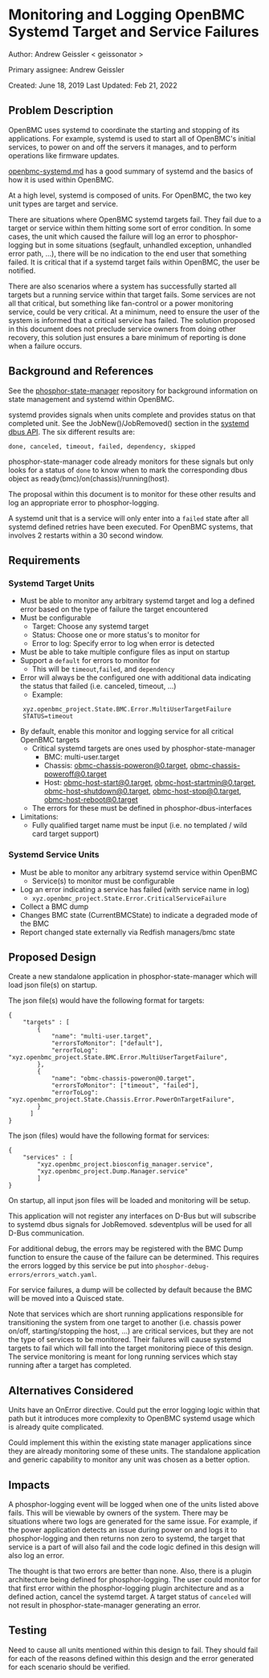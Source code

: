 # Monitoring and Logging OpenBMC Systemd Target and Service Failures

Author: Andrew Geissler
  < geissonator >

  Primary assignee: Andrew Geissler

  Created: June 18, 2019
  Last Updated: Feb 21, 2022

## Problem Description

OpenBMC uses systemd to coordinate the starting and stopping of its
applications. For example, systemd is used to start all of OpenBMC's initial
services, to power on and off the servers it manages, and to perform operations
like firmware updates.

[openbmc-systemd.md][1] has a good summary of systemd and the basics of how
it is used within OpenBMC.

At a high level, systemd is composed of units. For OpenBMC, the two key
unit types are target and service.

There are situations where OpenBMC systemd targets fail. They fail due to a
target or service within them hitting some sort of error condition. In some
cases, the unit which caused the failure will log an error to
phosphor-logging but in some situations (segfault, unhandled exception,
unhandled error path, ...), there will be no indication to the end user that
something failed. It is critical that if a systemd target fails within OpenBMC,
the user be notified.

There are also scenarios where a system has successfully started all targets
but a running service within that target fails. Some services are not all
that critical, but something like fan-control or a power monitoring service,
could be very critical. At a minimum, need to ensure the user of the system
is informed that a critical service has failed. The solution proposed in
this document does not preclude service owners from doing other recovery, this
solution just ensures a bare minimum of reporting is done when a failure occurs.

## Background and References

See the [phosphor-state-manager][2] repository for background information on
state management and systemd within OpenBMC.

systemd provides signals when units complete and provides status on that
completed unit. See the JobNew()/JobRemoved() section in the [systemd dbus
API][3]. The six different results are:
```
done, canceled, timeout, failed, dependency, skipped
```

phosphor-state-manager code already monitors for these signals but only looks
for a status of `done` to know when to mark the corresponding dbus object
as ready(bmc)/on(chassis)/running(host).

The proposal within this document is to monitor for these other results and
log an appropriate error to phosphor-logging.

A systemd unit that is a service will only enter into a `failed` state after
all systemd defined retries have been executed. For OpenBMC systems, that
involves 2 restarts within a 30 second window.

## Requirements

### Systemd Target Units
- Must be able to monitor any arbitrary systemd target and log a defined error
  based on the type of failure the target encountered
- Must be configurable
  - Target: Choose any systemd target
  - Status: Choose one or more status's to monitor for
  - Error to log: Specify error to log when error is detected
- Must be able to take multiple configure files as input on startup
- Support a `default` for errors to monitor for
  - This will be `timeout`,`failed`, and `dependency`
- Error will always be the configured one with additional data indicating the
  status that failed (i.e. canceled, timeout, ...)
  - Example:
```
    xyz.openbmc_project.State.BMC.Error.MultiUserTargetFailure
    STATUS=timeout
```
- By default, enable this monitor and logging service for all critical OpenBMC
  targets
  - Critical systemd targets are ones used by phosphor-state-manager
    - BMC: multi-user.target
    - Chassis: obmc-chassis-poweron@0.target, obmc-chassis-poweroff@0.target
    - Host: obmc-host-start@0.target, obmc-host-startmin@0.target,
      obmc-host-shutdown@0.target, obmc-host-stop@0.target,
      obmc-host-reboot@0.target
  - The errors for these must be defined in phosphor-dbus-interfaces
- Limitations:
    - Fully qualified target name must be input (i.e. no templated / wild card
      target support)

### Systemd Service Units
- Must be able to monitor any arbitrary systemd service within OpenBMC
  - Service(s) to monitor must be configurable
- Log an error indicating a service has failed (with service name in log)
  - `xyz.openbmc_project.State.Error.CriticalServiceFailure`
- Collect a BMC dump
- Changes BMC state (CurrentBMCState) to indicate a degraded mode of the BMC
- Report changed state externally via Redfish managers/bmc state

## Proposed Design

Create a new standalone application in phosphor-state-manager which will load
json file(s) on startup.

The json file(s) would have the following format for targets:
```
{
    "targets" : [
        {
            "name": "multi-user.target",
            "errorsToMonitor": ["default"],
            "errorToLog": "xyz.openbmc_project.State.BMC.Error.MultiUserTargetFailure",
        },
        {
            "name": "obmc-chassis-poweron@0.target",
            "errorsToMonitor": ["timeout", "failed"],
            "errorToLog": "xyz.openbmc_project.State.Chassis.Error.PowerOnTargetFailure",
        }
      ]
}
```

The json (files) would have the following format for services:
```
{
    "services" : [
        "xyz.openbmc_project.biosconfig_manager.service",
        "xyz.openbmc_project.Dump.Manager.service"
        ]
}
```

On startup, all input json files will be loaded and monitoring will be setup.

This application will not register any interfaces on D-Bus but will subscribe
to systemd dbus signals for JobRemoved. sdeventplus will be used for all
D-Bus communication.

For additional debug, the errors may be registered with the BMC Dump function to
ensure the cause of the failure can be determined. This requires the errors
logged by this service be put into `phosphor-debug-errors/errors_watch.yaml`.

For service failures, a dump will be collected by default because the BMC
will be moved into a Quisced state.

Note that services which are short running applications responsible for
transitioning the system from one target to another (i.e. chassis power on/off,
starting/stopping the host, ...) are critical services, but they are not the
type of services to be monitored. Their failures will cause systemd targets to
fail which will fall into the target monitoring piece of this design. The
service monitoring is meant for long running services which stay running
after a target has completed.

## Alternatives Considered

Units have an OnError directive. Could put the error logging logic within that
path but it introduces more complexity to OpenBMC systemd usage which is already
quite complicated.

Could implement this within the existing state manager applications since they
are already monitoring some of these units. The standalone application and
generic capability to monitor any unit was chosen as a better option.

## Impacts

A phosphor-logging event will be logged when one of the units listed above
fails. This will be viewable by owners of the system. There may be situations
where two logs are generated for the same issue. For example, if the power
application detects an issue during power on and logs it to phosphor-logging and
then returns non zero to systemd, the target that service is a part of will also
fail and the code logic defined in this design will also log an error.

The thought is that two errors are better than none. Also, there is a plugin
architecture being defined for phosphor-logging. The user could monitor for
that first error within the phosphor-logging plugin architecture and as a
defined action, cancel the systemd target. A target status of `canceled` will
not result in phosphor-state-manager generating an error.

## Testing
Need to cause all units mentioned within this design to fail. They should fail
for each of the reasons defined within this design and the error generated for
each scenario should be verified.

[1]: https://github.com/openbmc/docs/blob/master/architecture/openbmc-systemd.md
[2]: https://github.com/openbmc/phosphor-state-manager
[3]: https://www.freedesktop.org/wiki/Software/systemd/dbus/
